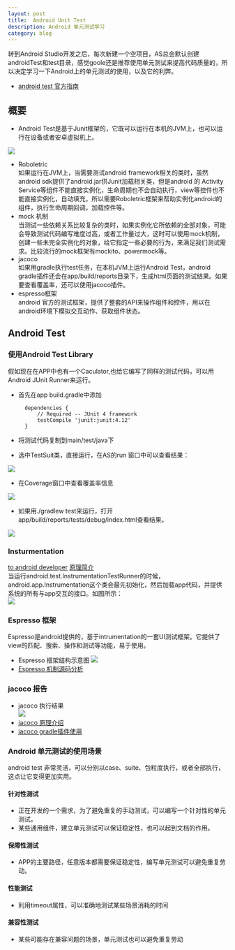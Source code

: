 ```yaml
---
layout: post
title:  Android Unit Test
description: Android 单元测试学习
category: blog
---
```



转到Android Studio开发之后，每次新建一个空项目，AS总会默认创建androidTest和test目录，感觉goole还是推荐使用单元测试来提高代码质量的，所以决定学习一下Android上的单元测试的使用，以及它的利弊。

* [android test 官方指南](https://developer.android.com/studio/test/index.html)

## 概要
* Android Test是基于Junit框架的，它既可以运行在本机的JVM上，也可以运行在设备或者安卓虚拟机上。

![](https://heavy-james.github.io/images/android_test/test_types_2x.png) 

* Roboletric  
如果运行在JVM上，当需要测试android framework相关的类时，虽然android sdk提供了android.jar供Junit加载相关类，但是android 的 Activity Service等组件不能直接实例化，生命周期也不会自动执行，view等控件也不能直接实例化，自动填充，所以需要Roboletric框架来帮助实例化android的组件，执行生命周期回调，加载控件等。
* mock 机制  
当测试一些依赖关系比较复杂的类时，如果实例化它所依赖的全部对象，可能会导致测试代码编写难度过高，或者工作量过大，这时可以使用mock机制，创建一些未完全实例化的对象，给它指定一些必要的行为，来满足我们测试需求。比较流行的mock框架有mockito、powermock等。
* jacoco   
如果用gradle执行test任务，在本机JVM上运行Android Test，android gradle插件还会在app/build/reports目录下，生成html页面的测试结果。如果要查看覆盖率，还可以使用jacoco插件。
* espresso框架  
android 官方的测试框架，提供了整套的API来操作组件和控件，用以在android环境下模拟交互动作、获取组件状态。


## Android Test

### 使用Android Test Library

假如现在在APP中也有一个Caculator,也给它编写了同样的测试代码，可以用 Android JUnit Runner来运行。

* 首先在app build.gradle中添加 
  
    
        dependencies {
            // Required -- JUnit 4 framework
            testCompile 'junit:junit:4.12'
        }
        
* 将测试代码复制到main/test/java下

* 选中TestSuit类，直接运行，在AS的run 窗口中可以查看结果：

![](https://heavy-james.github.io/images/android_test/result_as_run.png)

* 在Coverage窗口中查看覆盖率信息

![](https://heavy-james.github.io/images/android_test/result_coverage_as_run.png)
  
* 如果用./gradlew test来运行，打开app/build/reports/tests/debug/index.html查看结果。

![](https://heavy-james.github.io/images/android_test/result_html.png)



### Insturmentation
[to android developer](https://developer.android.com/reference/android/app/Instrumentation.html)
[原理简介](http://www.cnblogs.com/zhitang2009/p/3423068.html)  
当运行android.test.InstrumentationTestRunner的时候，android.app.Instrumentation这个类会最先初始化，然后加载app代码，并提供系统的所有与app交互的接口。如图所示：  
![](https://heavy-james.github.io/images/android_test/instumenation_explain.png)
   
### Espresso 框架
Espresso是android提供的，基于intrumentation的一套UI测试框架。它提供了view的匹配、搜索、操作和测试等功能，易于使用。

* Espresso 框架结构示意图
![](https://heavy-james.github.io/images/android_test/espresso-cheat-sheet-2.1.0.png)
* [Espresso 机制源码分析](http://www.jianshu.com/p/1fb248b77b36)

### jacoco 报告  
* jacoco 执行结果  
![](https://heavy-james.github.io/images/android_test/reports_jacoco.png)
* [jacoco 原理介绍](http://tmq.qq.com/2016/08/java-code-coverage-tools-jacoco-principle/)
* [jacoco gradle插件使用](http://www.dzwanli.com.cn/?p=1374#codesyntax_3)

### Android 单元测试的使用场景

android test 非常灵活，可以分别以case、suite、包粒度执行，或者全部执行，这点让它变得更加实用。

#### 针对性测试
* 正在开发的一个需求，为了避免重复的手动测试，可以编写一个针对性的单元测试。
* 某些通用组件，建立单元测试可以保证稳定性，也可以起到文档的作用。

#### 保障性测试
* APP的主要路径，任意版本都需要保证稳定性，编写单元测试可以避免重复劳动。

#### 性能测试
* 利用timeout属性，可以准确地测试某些场景消耗的时间

#### 兼容性测试
* 某些可能存在兼容问题的场景，单元测试也可以避免重复劳动